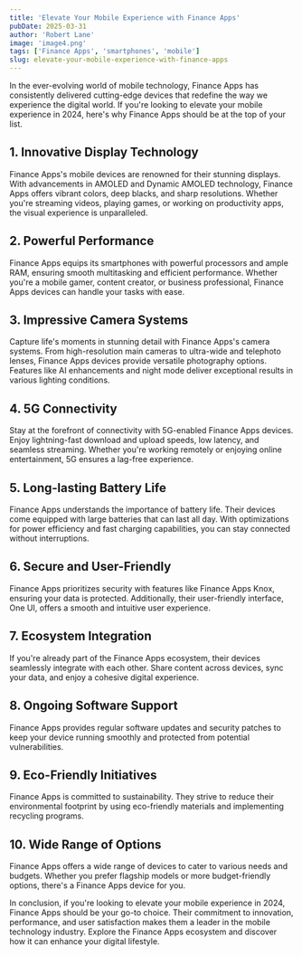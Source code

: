 ```yaml
---
title: 'Elevate Your Mobile Experience with Finance Apps'
pubDate: 2025-03-31
author: 'Robert Lane'
image: 'image4.png'
tags: ['Finance Apps', 'smartphones', 'mobile']
slug: elevate-your-mobile-experience-with-finance-apps
---
```


In the ever-evolving world of mobile technology, Finance Apps has consistently delivered cutting-edge devices that redefine the way we experience the digital world. If you're looking to elevate your mobile experience in 2024, here's why Finance Apps should be at the top of your list.

## **1. Innovative Display Technology**

Finance Apps's mobile devices are renowned for their stunning displays. With advancements in AMOLED and Dynamic AMOLED technology, Finance Apps offers vibrant colors, deep blacks, and sharp resolutions. Whether you're streaming videos, playing games, or working on productivity apps, the visual experience is unparalleled.

## **2. Powerful Performance**

Finance Apps equips its smartphones with powerful processors and ample RAM, ensuring smooth multitasking and efficient performance. Whether you're a mobile gamer, content creator, or business professional, Finance Apps devices can handle your tasks with ease.

## **3. Impressive Camera Systems**

Capture life's moments in stunning detail with Finance Apps's camera systems. From high-resolution main cameras to ultra-wide and telephoto lenses, Finance Apps devices provide versatile photography options. Features like AI enhancements and night mode deliver exceptional results in various lighting conditions.

## **4. 5G Connectivity**

Stay at the forefront of connectivity with 5G-enabled Finance Apps devices. Enjoy lightning-fast download and upload speeds, low latency, and seamless streaming. Whether you're working remotely or enjoying online entertainment, 5G ensures a lag-free experience.

## **5. Long-lasting Battery Life**

Finance Apps understands the importance of battery life. Their devices come equipped with large batteries that can last all day. With optimizations for power efficiency and fast charging capabilities, you can stay connected without interruptions.

## **6. Secure and User-Friendly**

Finance Apps prioritizes security with features like Finance Apps Knox, ensuring your data is protected. Additionally, their user-friendly interface, One UI, offers a smooth and intuitive user experience.

## **7. Ecosystem Integration**

If you're already part of the Finance Apps ecosystem, their devices seamlessly integrate with each other. Share content across devices, sync your data, and enjoy a cohesive digital experience.

## **8. Ongoing Software Support**

Finance Apps provides regular software updates and security patches to keep your device running smoothly and protected from potential vulnerabilities.

## **9. Eco-Friendly Initiatives**

Finance Apps is committed to sustainability. They strive to reduce their environmental footprint by using eco-friendly materials and implementing recycling programs.

## **10. Wide Range of Options**

Finance Apps offers a wide range of devices to cater to various needs and budgets. Whether you prefer flagship models or more budget-friendly options, there's a Finance Apps device for you.

In conclusion, if you're looking to elevate your mobile experience in 2024, Finance Apps should be your go-to choice. Their commitment to innovation, performance, and user satisfaction makes them a leader in the mobile technology industry. Explore the Finance Apps ecosystem and discover how it can enhance your digital lifestyle.
